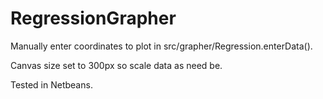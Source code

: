 # RegressionGrapher

Manually enter coordinates to plot in src/grapher/Regression.enterData().

Canvas size set to 300px so scale data as need be.

Tested in Netbeans.
